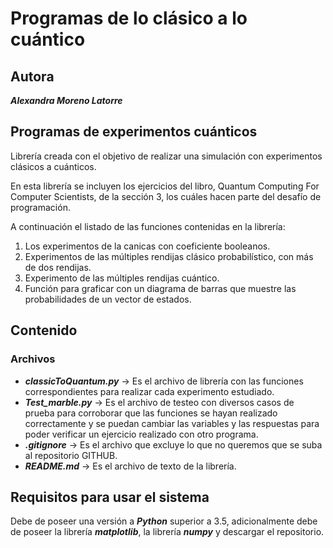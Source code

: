 # Programas de lo clásico a lo cuántico

## Autora

***Alexandra Moreno Latorre***

## Programas de experimentos cuánticos
Librería creada con el objetivo de realizar una simulación con experimentos clásicos a cuánticos.

En esta librería se incluyen los ejercicios del libro, Quantum Computing For Computer Scientists, de la sección 3, los cuáles hacen parte del desafío de programación.

A continuación el listado de las funciones contenidas en la librería:

1. Los experimentos de la canicas con coeficiente booleanos.
2. Experimentos de las múltiples rendijas clásico probabilístico, con más de dos rendijas.
3. Experimento de las múltiples rendijas cuántico.
4. Función para graficar con un diagrama de barras que muestre las probabilidades de un vector de estados.

## Contenido

### Archivos
- ***classicToQuantum.py*** -> Es el archivo de librería con las funciones correspondientes para realizar cada experimento estudiado. 
- ***Test_marble.py*** -> Es el archivo de testeo con diversos casos de prueba para corroborar que las funciones se hayan realizado correctamente y se puedan cambiar las variables y las respuestas para poder verificar un ejercicio realizado con otro programa.
- ***.gitignore*** -> Es el archivo que excluye lo que no queremos que se suba al repositorio GITHUB.
- ***README.md*** -> Es el archivo de texto de la librería.


## Requisitos para usar el sistema

Debe de poseer una versión a ***Python*** superior a 3.5, adicionalmente debe de poseer la librería ***matplotlib***, la librería ***numpy*** y descargar el repositorio.
